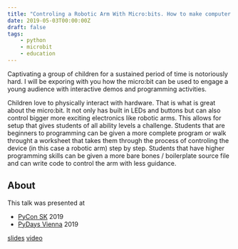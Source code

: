 ```yaml
---
title: "Controling a Robotic Arm With Micro:bits. How to make computer science education more interesting."
date: 2019-05-03T00:00:00Z
draft: false
tags:
    - python
    - microbit
    - education
---
```


Captivating a group of children for a sustained period of time is notoriously hard. I will be exporing with you how the micro:bit can be used to engage a young audience with interactive demos and programming activities.

<!-- more -->

Children love to physically interact with hardware. That is what is great about the micro:bit. It not only has built in LEDs and buttons but can also control bigger more exciting electronics like robotic arms. This allows for setup that gives students of all ability levels a challenge. Students that are beginners to programming can be given a more complete program or walk throught a worksheet that takes them through the process of controling the device (in this case a robotic arm) step by step. Students that have higher programming skills can be given a more bare bones / boilerplate source file and can write code to control the arm with less guidance.

## About

This talk was presented at

* [PyCon SK](https://pycon.sk) 2019
* [PyDays Vienna](https://www.pydays.at/) 2019

[slides](https://pydaysat19.lukespademan.com)
[video](https://www.youtube.com/watch?v=l3ujgWuTTpo)

